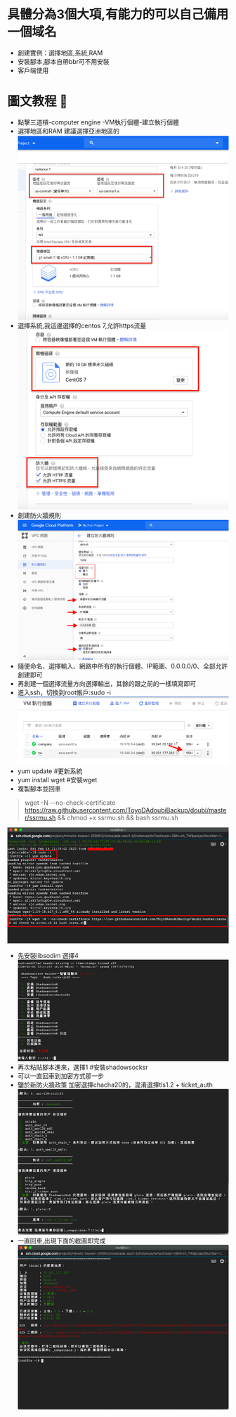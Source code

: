 # 具體分為3個大項,有能力的可以自己備用一個域名

- 創建實例：選擇地區,系統,RAM
- 安裝腳本,腳本自帶bbr可不用安裝
- 客戶端使用

# 圖文教程 🔔

- 點擊三道槓-computer engine -VM執行個體-建立執行個體
- 選擇地區和RAM 建議選擇亞洲地區的
![選擇地區]( https://github.com/hkjswong/GCP-setup-ssr/blob/master/%E5%9C%B0%E5%8D%80%E5%92%8C%E5%85%A7%E5%AD%98.png)
- 選擇系統,我這邊選擇的centos 7,允許https流量
![選擇系統](https://github.com/hkjswong/GCP-setup-ssr/blob/master/%E9%81%B8%E6%93%87%E7%B3%BB%E7%B5%B1.png )
- 創建防火牆規則
![選擇系統](https://github.com/hkjswong/GCP-setup-ssr/blob/master/%E5%89%B5%E5%BB%BA%E9%98%B2%E7%81%AB%E7%89%86%E8%A6%8F%E5%89%87.png )
- 隨便命名、選擇輸入、網路中所有的執行個體、IP範圍、0.0.0.0/0、全部允許 創建即可
- 再創建一個選擇流量方向選擇輸出，其餘的跟之前的一樣填寫即可
- 進入ssh，切換到root帳戶:sudo -i
![選擇系統](https://github.com/hkjswong/GCP-setup-ssr/blob/master/%E9%80%A3%E7%B5%90ssh.png )
- yum update #更新系統
- yum install wget #安裝wget
- 複製腳本並回車

> wget -N --no-check-certificate https://raw.githubusercontent.com/ToyoDAdoubiBackup/doubi/master/ssrmu.sh && chmod +x ssrmu.sh && bash ssrmu.sh

![選擇系統](https://github.com/hkjswong/GCP-setup-ssr/blob/master/%E8%85%B3%E6%9C%AC.png )
- 先安裝libsodim 選擇4
![選擇系統](https://github.com/hkjswong/GCP-setup-ssr/blob/master/%E5%AE%89%E8%A3%9Dlibsodium.png )
- 再次粘貼腳本進來，選擇1 #安裝shadowsocksr
- 可以一直回車到加密方式那一步
- 鑒於新防火牆政策 加密選擇chacha20的，混淆選擇tls1.2 + ticket_auth
![選擇系統](https://github.com/hkjswong/GCP-setup-ssr/blob/master/%E9%81%B8%E6%93%87%E5%8A%A0%E5%AF%86%E8%88%87%E6%B7%B7%E6%B7%86.png )
- 一直回車,出現下面的截圖即完成
![選擇系統](https://github.com/hkjswong/GCP-setup-ssr/blob/master/%E5%AE%8C%E6%88%90.png )

